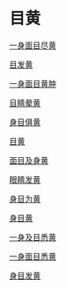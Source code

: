 # 目黄[一身面目尽黄](https://www.gmzyjc.com/search/result?wd=一身面目尽黄)[目发黄](https://www.gmzyjc.com/search/result?wd=目发黄)[一身面目黄肿](https://www.gmzyjc.com/search/result?wd=一身面目黄肿)[目睛晕黄](https://www.gmzyjc.com/search/result?wd=目睛晕黄)[身目俱黄](https://www.gmzyjc.com/search/result?wd=身目俱黄)[目黄](https://www.gmzyjc.com/search/result?wd=目黄)[面目及身黄](https://www.gmzyjc.com/search/result?wd=面目及身黄)[眼睛发黄](https://www.gmzyjc.com/search/result?wd=眼睛发黄)[身目为黄](https://www.gmzyjc.com/search/result?wd=身目为黄)[身目黄](https://www.gmzyjc.com/search/result?wd=身目黄)[一身及目悉黄](https://www.gmzyjc.com/search/result?wd=一身及目悉黄)[一身面目悉黄](https://www.gmzyjc.com/search/result?wd=一身面目悉黄)[身目发黄](https://www.gmzyjc.com/search/result?wd=身目发黄)